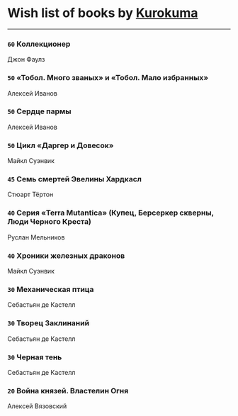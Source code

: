 # Wish list of books by [Kurokuma](https://plus.google.com/114867625557587940583)
---

### `60` Коллекционер
Джон Фаулз

### `50` «Тобол. Много званых» и «Тобол. Мало избранных»
Алексей Иванов

### `50` Сердце пармы
Алексей Иванов

### `50` Цикл «Даргер и Довесок»
Майкл Суэнвик

### `45` Семь смертей Эвелины Хардкасл
Стюарт Тёртон

### `40` Серия «Terra Mutantica» (Купец, Берсеркер скверны, Люди Черного Креста)
Руслан Мельников

### `40` Хроники железных драконов
Майкл Суэнвик

### `30` Механическая птица
Себастьян де Кастелл

### `30` Творец Заклинаний
Себастьян де Кастелл

### `30` Черная тень
Себастьян де Кастелл

### `20` Война князей. Властелин Огня
Алексей Вязовский

